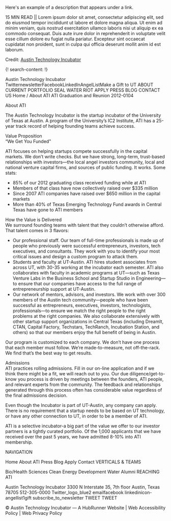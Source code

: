 Here's an example of a description that appears under a link.

15 MIN READ || Lorem ipsum dolor sit amet, consectetur adipiscing elit, sed do eiusmod tempor incididunt ut labore et dolore magna aliqua. Ut enim ad minim veniam, quis nostrud exercitation ullamco laboris nisi ut aliquip ex ea commodo consequat. Duis aute irure dolor in reprehenderit in voluptate velit esse cillum dolore eu fugiat nulla pariatur. Excepteur sint occaecat cupidatat non proident, sunt in culpa qui officia deserunt mollit anim id est laborum.

Credit: [Austin Technology Incubator](http://ati.utexas.edu/)

{! search-content: !}


Austin Technology Incubator
TwitternewsletterFacebookLinkedInAngelListMake a Gift to UT
ABOUT
CURRENT PORTFOLIO
SEAL
WATER RIOT
APPLY
PRESS
BLOG
CONTACT US
Home / About ATI
ATI Graduation and Reunion 2012-0104

About ATI

The Austin Technology Incubator is the startup incubator of the University of Texas at Austin.  A program of the University’s IC2 Institute, ATI has a 25-year track record of helping founding teams achieve success.



Value Proposition                                                                                                                                                           
“We Get You Funded”

ATI focuses on helping startups compete successfully in the capital markets.  We don’t write checks.  But we have strong, long-term, trust-based relationships with investors—the local angel investors community, local and national venture capital firms, and sources of public funding.  It works.  Some stats:

* 85% of our 2012 graduating class received funding while at ATI
* Members of that class have now collectively raised over $335 million
* Since 2007 ATI companies have raised over $650 million in the capital markets
* More than 40% of Texas Emerging Technology Fund awards in Central Texas have gone to ATI members


How the Value is Delivered                                                                                                                                       
We surround founding teams with talent that they couldn’t otherwise afford.  That talent comes in 3 flavors:

* Our professional staff.  Our team of full-time professionals is made up of people who previously were successful entrepreneurs, investors, tech executives, and consultants.  They work with you to identify your most critical issues and design a custom program to attack them.
* Students and faculty at UT-Austin.  ATI hires student associates from across UT, with 30-35 working at the incubator each semester.  ATI also collaborates with faculty in academic programs at UT—such as Texas Venture Labs in the Business School and Startup Studio in Engineering—to ensure that our companies have access to the full range of entrepreneurship support at UT-Austin.
* Our network of mentors, advisors, and investors.  We work with over 300 members of the Austin tech community—people who have been successful as entrepreneurs, executives, investors, technologists, professionals—to ensure we match the right people to the right problems at the right companies.  We also collaborate extensively with other  startup support organizations in Central Texas (including DreamIt, CTAN, Capital Factory, Techstars, TechRanch, Incubation Station, and others) so that our members enjoy the full benefit of being in Austin.

Our program is customized to each company.  We don’t have one process that each member must follow.  We’re made-to-measure, not off-the-rack.  We find that’s the best way to get results.


Admissions                                                                                                                                                                       
ATI practices rolling admissions.  Fill in our on-line application and if we think there might be a fit, we will reach out to you.  Our due diligence/get-to-know you process is driven by meetings between the founders, ATI people, and relevant experts from the community.  The feedback and relationships generated through this process often has considerable value regardless of the final admissions decision.

Even though the Incubator is part of UT-Austin, any company can apply.  There is no requirement that a startup needs to be based on UT technology, or have any other connection to UT, in order to be a member of ATI.

ATI is a selective incubator-a big part of the value we offer to our investor partners is a tightly curated portfolio.  Of the 1,000 applicants that we have received over the past 5 years, we have admitted 8-10% into ATI membership.

NAVIGATION

Home
About ATI
Press
Blog
Apply
Contact
VERTICALS & TEAMS

Bio/Health Sciences
Clean Energy
Development
Water
Alumni
REACHING ATI

Austin Technology Incubator
3300 N Interstate 35, 7th floor
Austin, Texas  78705
512-305-0000
Twitter_logo_blue2  emailfacebook linkedinicon-angellist1gift
subscribe_to_newsletter
TWEET TWEET


© Austin Technology Incubator — A HubRunner Website | Web Accessibility Policy | Web Privacy Policy
